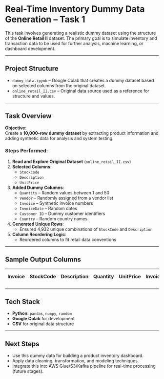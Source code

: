 
#  Real-Time Inventory Dummy Data Generation – Task 1

This task involves generating a realistic dummy dataset using the structure of the **Online Retail II** dataset. The primary goal is to simulate inventory and transaction data to be used for further analysis, machine learning, or dashboard development.

---

##  Project Structure

- `dummy_data.ipynb` – Google Colab that creates a dummy dataset based on selected columns from the original dataset.
- `online_retail_II.csv` – Original data source used as a reference for structure and values.

---

##  Task Overview

**Objective**:  
Create a **10,000-row dummy dataset** by extracting product information and adding synthetic data for analysis and system testing.

###  Steps Performed:

1. **Read and Explore Original Dataset** (`online_retail_II.csv`)
2. **Selected Columns**:
   - `StockCode`
   - `Description`
   - `UnitPrice`
3. **Added Dummy Columns**:
   - `Quantity` – Random values between 1 and 50
   - `Vendor` – Randomly assigned from a vendor list
   - `Invoice` – Synthetic invoice numbers
   - `InvoiceDate` – Random dates
   - `Customer ID` – Dummy customer identifiers
   - `Country` – Random country names
4. **Generated Unique Rows**:
   - Ensured 4,932 unique combinations of `StockCode` and `Description`
5. **Column Reordering Logic**:
   - Reordered columns to fit retail data conventions

---

##  Sample Output Columns

| Invoice | StockCode | Description | Quantity | UnitPrice | InvoiceDate | Customer ID | Country | Vendor |
|---------|-----------|-------------|----------|-----------|--------------|--------------|---------|--------|

---

##  Tech Stack

- **Python**: `pandas`, `numpy`, `random`
- **Google Colab** for development
- **CSV** for original data structure

---

##  Next Steps

- Use this dummy data for building a product inventory dashboard.
- Apply data cleaning, transformation, and modeling techniques.
- Integrate this into AWS Glue/S3/Kafka pipeline for real-time processing (future stages).

